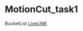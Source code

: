 # MotionCut_task1
BucketList
<a href="https://engineerrohit01.github.io/MotionCut_task1/">LiveLINK</a>
